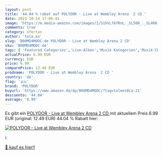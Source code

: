 ```yaml
---
layout: post
title: '44.04 % rabat auf POLYDOR - Live at Wembley Arena  2 CD '
date: 2021-10-14 17:04:41
image: 'https://m.media-amazon.com/images/I/51hVL76fRnL._SL500_._SL400_.jpg'
comments: true
category: ofertas
author: 'tole.es'
slug: 'B00MD4MODC-de POLYDOR - Live at Wembley Arena 2 CD'
sku: 'B00MD4MODC-de'
tags: [ 'Featured Categories','Live-Alben','Musik Kategorien','Musik-CDs & Vinyl','Pop','polydor', ]
actualPrice: 6.99 EUR
currency: EUR
price: 6.99
comparePrice: 12.49 EUR
prodname: 'POLYDOR - Live at Wembley Arena  2 CD '
country: 'de'
flag: '🇩🇪'
brand: 'POLYDOR'
buyurl: 'https://www.amazon.de/dp/B00MD4MODC/?tag=tolees0ca-21'
descuento: '44.04'
average: '6.99'
---
```


Es gibt ein [POLYDOR - Live at Wembley Arena  2 CD ](https://www.amazon.de/dp/B00MD4MODC/?tag=tolees0ca-21) mit aktuellem Preis 6.99 EUR (original: 12.49 EUR) 44.04 % Rabatt hier:

[![POLYDOR - Live at Wembley Arena  2 CD ](https://m.media-amazon.com/images/I/51hVL76fRnL._SL500_._SL400_.jpg)](https://www.amazon.de/dp/B00MD4MODC/?tag=tolees0ca-21)

ℹ️:


[🛒 kauf es hier!!](https://www.amazon.de/dp/B00MD4MODC/?tag=tolees0ca-21)
